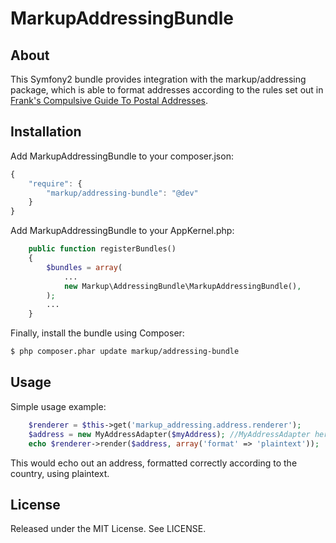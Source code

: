 # MarkupAddressingBundle

## About

This Symfony2 bundle provides integration with the markup/addressing package, which is able to format addresses according to the rules set out in [Frank's Compulsive Guide To Postal Addresses](http://www.columbia.edu/~fdc/postal/).

## Installation

Add MarkupAddressingBundle to your composer.json:

```js
{
    "require": {
        "markup/addressing-bundle": "@dev"
    }
}
```

Add MarkupAddressingBundle to your AppKernel.php:

```php
    public function registerBundles()
    {
        $bundles = array(
            ...
            new Markup\AddressingBundle\MarkupAddressingBundle(),
        );
        ...
    }
```

Finally, install the bundle using Composer:

```bash
$ php composer.phar update markup/addressing-bundle
```

## Usage

Simple usage example:

```php
    $renderer = $this->get('markup_addressing.address.renderer');
    $address = new MyAddressAdapter($myAddress); //MyAddressAdapter here wraps a different address definition and makes it implement Markup\Addressing\AddressInterface
    echo $renderer->render($address, array('format' => 'plaintext'));
```

This would echo out an address, formatted correctly according to the country, using plaintext.

## License

Released under the MIT License. See LICENSE.